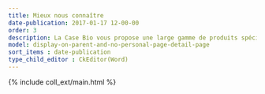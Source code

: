 ```yaml
---
title: Mieux nous connaître
date-publication: 2017-01-17 12-00-00
order: 3
description: La Case Bio vous propose une large gamme de produits spécialisés , et de services
model: display-on-parent-and-no-personal-page-detail-page
sort_items : date-publication
type_child_editor : CkEditor(Word)
---
```



{% include coll_ext/main.html %}

